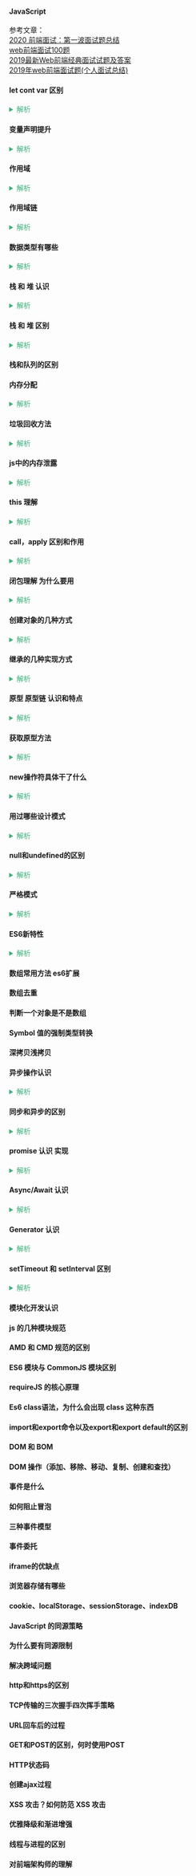 #### JavaScript
<!-- 1. 折叠所有区域代码的快捷： ctrl + k      ctrl + 0 ; 先按下  ctrl 和 K，再按下 ctrl 和 0 ; ( 注意这个是零，不是欧 )-->

<!-- 2. 展开所有折叠区域代码的快捷：ctrl +k      ctrl + J ;  先按下  ctrl 和 K，再按下 ctrl 和 J   -->

<!-- html css -->
<!-- - 前端页面有哪三层构成
- Doctype的作用,严格模式与混杂模式如何区分
- HTML结构的语义化
- HTML 与 XHTML 区别
- 盒子模型有哪些
- BFC认识
- link和@inmport的区别
- 行内元素和块元素区别
- 浮动的几种方式, 清除浮动
- 浮动元素引起的问题和解决办法
- 常见的几种居中的方法有
- CSS3 的 Flexbox（弹性盒布局模型），以及适用场景
- CSS3新特性
- html5新特性
- 常见兼容性问题 -->

<!-- 基础 -->
<!-- - let cont var 区别
- 作用域与变量声明提升
- 数据类型有哪些 
- 栈 和 堆 认识，
- 栈 和 堆 区别和联系
- 栈和队列的区别
- 内存分配
- 垃圾回收方法
- js中的内存泄露
- 严格模式的限制 -->

<!-- 数据类型 -->
<!-- - null和undefined的区别
- ES6新特性
- 数组常用方法 es6扩展
- 数组去重 
- 判断一个对象是不是数组
- Symbol 值的强制类型转换
- 深拷贝浅拷贝 -->

<!-- 函数 -->
<!-- - this 理解
- call，apply 区别和作用
- 闭包理解 为什么要用 -->

<!-- 面向对象 -->
<!-- - 创建对象的几种方式
- 继承的几种实现方式
- 原型 原型链 认识和特点
- 获取原型方法
- new操作符具体干了什么
- 用过哪些设计模式 -->

<!-- 异步编程 -->
<!-- - 异步操作认识
- 同步和异步的区别
- promise 认识 实现
- Async/Await 认识
- Generator 认识
- setTimeout 和 setInterval 区别 -->

<!-- 模块化开发 -->
<!-- - 模块化开发认识
- js 的几种模块规范
- AMD 和 CMD 规范的区别
- ES6 模块与 CommonJS 模块区别
- requireJS 的核心原理
- Es6 class语法，为什么会出现 class 这种东西
- import和export命令以及export和export default的区别 -->

<!-- 浏览器 -->
<!-- - DOM 和 BOM
- DOM 操作（添加、移除、移动、复制、创建和查找）
- 事件是什么
- 如何阻止冒泡
- 三种事件模型
- 事件委托
- iframe的优缺点
- 浏览器存储有哪些
- cookie、localStorage、sessionStorage、indexDB -->

<!-- http ajax -->
<!-- - JavaScript 的同源策略
- 为什么要有同源限制
- 解决跨域问题
- http和https的区别
- TCP传输的三次握手四次挥手策略
- URL回车后的过程
- GET和POST的区别，何时使用POST
- HTTP状态码
- 创建ajax过程
- XSS 攻击？如何防范 XSS 攻击 -->

<!-- 性能 -->
<!-- - 优雅降级和渐进增强
- 线程与进程的区别
- 对前端架构师的理解 -->



参考文章：  
[2020 前端面试：第一波面试题总结](https://www.cnblogs.com/ZXH-null/p/12294427.html)  
[web前端面试100题](https://zhuanlan.zhihu.com/p/82124513)    
[2019最新Web前端经典面试试题及答案](https://blog.csdn.net/xm1037782843/article/details/80708533)  
[2019年web前端面试题(个人面试总结)](https://www.cnblogs.com/fanfanZhao/p/12193109.html)


<!-- 基础 -->

#### let cont var 区别
  <details>
  <summary style="color: #3eaf7c;">
    <span style="cursor:pointer;color:#3eaf7c;font-size:14px;">解析</span>
  </summary>

  - var 和 let 用以声明 **变量**，const 用于声明只读的 **常量**；  
  - var 声明的变量，不存在块级作用域，在**全局范围内都有效**，let 和 const 声明的，只在它所**在的代码块内有效**；  
  - var 可以先使用，后声明；而 let 和 const 不存在变量提升，所以必须只可先声明，后使用；  
  - let 不允许在相同作用域内，重复声明同一个变量； 
  - const 在声明时必须初始化赋值，一旦声明，其声明的值就不允许改变，更不允许重复声明；

  </details>

#### 变量声明提升
  <details>
  <summary style="color: #3eaf7c;">
    <span style="cursor:pointer;color:#3eaf7c;font-size:14px;">解析</span>
  </summary>

  - 在当前作用域下，js运行之前，会把带有 var 和 function 关键字声明的 **变量先声明** 并 **安排在内存中**，
  - 也就是所有的变量的声明语句都会提升到代码最顶端，可分为 **普通的变量提升** 和 **函数声明的提升**；
  - 如果在同一个作用域下声明两个相同的变量或者函数，那么**后一个会覆盖前一个**

  </details>

#### 作用域
  <details>
  <summary style="color: #3eaf7c;">
    <span style="cursor:pointer;color:#3eaf7c;font-size:14px;">解析</span>
  </summary>

  - 作用域就是 变量 与 函数 的 **可访问范围**，在某个空间范围内，可以对数据进行读写操作；
  - 作用域有 **全局作用域**、**局部作用域** 和 es6新增的 **块级作用域**；
    - 全局作用域 在代码中任何地方都能访问到；
    - 局部作用域 一般只在固定的代码片段内可访问到
    - 块级作用域 可通过新增命令 let 和 const 声明，在指定块的作用域访问

  </details>

#### 作用域链
  <details>
  <summary style="color: #3eaf7c;">
    <span style="cursor:pointer;color:#3eaf7c;font-size:14px;">解析</span>
  </summary>

  - 作用域链的作用是保证对执行环境 **所有有权访问的变量和函数的有序访问** ，通过作用域链，我们可以访问到外层环境的变量和函数。
  - 本质上是一个指向变量对象的指针列表。变量对象是一个包含了执行环境中所有变量和函数的对象
  - 作用域链的前端始终都是当前执行上下文的变量对象。
  - 全局执行上下文的变量对象（也就是全局对象）始终是作用域链的最后一个对象。
  - 当我们查找一个变量时，如果当前执行环境中没有找到，我们可以沿着作用域链向后查找。

  </details>

#### 数据类型有哪些 
  <details>
  <summary style="color: #3eaf7c;">
    <span style="cursor:pointer;color:#3eaf7c;font-size:14px;">解析</span>
  </summary>

  - **基本数据类型**: Undefined、Null、Boolean、Number、String, 还有在 ES6 中新增的 Symbol 类型
  - **引用数据类型**：对象类型Object，比如：Object、array、function、date等
  - 区别：
    - 基本数据类型是 **存放在栈内存** 中的 **简单数据段**，**大小确定**，内存空间大小可以分配，可以**直接按值存放访问**  
    - 引用数据类型是 **存放在堆内存** 中的 **对象**，每个空间大小不一样，要根据情况进行特定的配置

  </details>
  
#### 栈 和 堆 认识
  <details>
  <summary style="color: #3eaf7c;">
    <span style="cursor:pointer;color:#3eaf7c;font-size:14px;">解析</span>
  </summary>

  - **栈**:
    - 栈区内存 由编译器自动分配释放 ，存放函数的参数值，局部变量的值等
    - 栈是一种LIFO（Last-In-First-Out，后进先出）的数据结构，也就是最新添加的项最早被移除
  - **堆**：
    - 堆区内存 一般由程序员分配释放，若程序员不释放，程序结束时可能由垃圾回收机制回收。
    - 存放引用类型，包含引用类型的变量，实际上保存的不是变量本身，而是指向该对象的指针。

  </details>

#### 栈 和 堆 区别
  <details>
  <summary style="color: #3eaf7c;">
    <span style="cursor:pointer;color:#3eaf7c;font-size:14px;">解析</span>
  </summary>

  - **栈**:
    - 所有在方法中定义的变量都是存放在栈中的，随着方法的执行结束，这个方法的内存栈也自然销毁。存取速度比较快。
  - **堆**：
    - 堆内存中的对象不会随方法的结束而销毁，即便方法结束了，这个对象可能被另一个引用变量所以引用，创建对象是为了反复利用，这个对象将被保存到运行时数据区域。
      
  </details>

#### 栈和队列的区别

#### 内存分配
  <details>
  <summary style="color: #3eaf7c;">
    <span style="cursor:pointer;color:#3eaf7c;font-size:14px;">解析</span>
  </summary>

  - JavaScript 在创建变量（对象，字符串等）时自动进行分配内存
  - 其中 **原始类型**数据值占据空间固定，是简单的数据段，为便于提升变量查询速度，将其存储在 **栈（stack）** 中  
  - 对象类型数据 大小会改变，不固定，所以不能将其存放在栈中，否则会降低变量查询速度，因此其存储在 **堆（heap）** 中 
  ![存储方式堆栈图](./../../.vuepress/public/img/js/stack-head.png "存储方式堆栈图")  
      
  </details>

#### 垃圾回收方法
  <details>
  <summary style="color: #3eaf7c;">
    <span style="cursor:pointer;color:#3eaf7c;font-size:14px;">解析</span>
  </summary>

  - 当内存不再需要使用时释放；
  - JavaScript内嵌了垃圾收集器，用来跟踪内存分配和使用，以便当分配的内存不在使用时，自动释放；
  - 会 按照固定时间间隔，或代码执行中预定的收集时间，周期性执跟踪哪个变量有用哪个变量无用，对于不在有用的变量打上标记，以备将来收回占用的内存；

  - 垃圾回收策略： 
    - **标记清除**: 当变量进入环境时，将变量标记"进入环境"，当变量离开环境时，标记为："离开环境"。某一个时刻，垃圾回收器会过滤掉环境中的变量，以及被环境变量引用的变量，剩下的就是被视为准备回收的变量。
    - **引用计数**: 引用计数是跟踪记录每个值被引用的次数，当这个引用计数为0时，被视为准备回收的对象
      
  </details>

#### js中的内存泄露
  <details>
  <summary style="color: #3eaf7c;">
    <span style="cursor:pointer;color:#3eaf7c;font-size:14px;">解析</span>
  </summary>

  - 意外的全局变量引起的内存泄露  
  - 闭包引起的内存泄露  
  - 没有清理的DOM元素引用  
  - 被遗忘的定时器或者回调  
  - 子元素存在引起的内存泄露 
      
  </details>

<!-- 函数 -->

#### this 理解
  <details>
  <summary style="color: #3eaf7c;">
    <span style="cursor:pointer;color:#3eaf7c;font-size:14px;">解析</span>
  </summary>

  - this 是执行上下文中的一个属性，它指向最后一次调用这个方法的对象。
  - 在实际应用中，一共有四种调用方式：
    - 函数调用模式，this 指向全局对象window。
    - 方法调用模式，如果一个函数作为一个对象的方法来调用时，this 指向这个对象
    - 构造器调用模式，this 指向实例对象,原型对象里面的方法也指向实例对象
    - apply、call 和 bind 调用模式，这三个方法都可以显示的指定调用函数的 this 指向
  
  </details>

#### call，apply 区别和作用
  <details>
  <summary style="color: #3eaf7c;">
    <span style="cursor:pointer;color:#3eaf7c;font-size:14px;">解析</span>
  </summary>
  
  - call，apply 都是用于改变函数运行时上下文（改变函数内部的this指向）
  - call 和 apply 会调用函数, 并且改变函数内部this指向.
  - call 和 apply 传递的参数不一样, call 传递参数 aru1, aru2..形式  apply 必须数组形式[arg]
  - bind  不会调用函数, 可以改变函数内部this指向.
  - call 常用作做继承. apply 经常跟数组有关系

  </details>

#### 闭包理解 为什么要用
  <details>
  <summary style="color: #3eaf7c;">
    <span style="cursor:pointer;color:#3eaf7c;font-size:14px;">解析</span>
  </summary>

  - 简单来说就是函数嵌套函数，内部函数引用来外部函数的变量；
  - 作用：延伸了变量的作用范围
  - 缺点：容易造成内存泄露（ 会导致垃圾回收机制没有生效，变量被保存来下来。也就是所谓的内存泄漏 ）
  - 优点：可以避免全局变量的污染
  - 三个特性：
    - 函数嵌套函数
    - 函数内部可以引用外部的参数和变量
    - 参数和变量不会被垃圾回收机制回收
  
  </details>

<!-- 面向对象 -->

#### 创建对象的几种方式
  <details>
  <summary style="color: #3eaf7c;">
    <span style="cursor:pointer;color:#3eaf7c;font-size:14px;">解析</span>
  </summary>
  
  - [对象创建](http://cavszhouyou.top/JavaScript%E6%B7%B1%E5%85%A5%E7%90%86%E8%A7%A3%E4%B9%8B%E5%AF%B9%E8%B1%A1%E5%88%9B%E5%BB%BA.html)

  </details>

#### 继承的几种实现方式
  <details>
  <summary style="color: #3eaf7c;">
    <span style="cursor:pointer;color:#3eaf7c;font-size:14px;">解析</span>
  </summary>
  
  - **以原型链的方式来实现继承**
  - **借用构造函数的方式**
  - **组合继承**
  - **原型式继承**
  - **寄生式继承**
  - **寄生式组合继承**
  - [继承](http://cavszhouyou.top/JavaScript%E6%B7%B1%E5%85%A5%E7%90%86%E8%A7%A3%E4%B9%8B%E7%BB%A7%E6%89%BF.html)

  </details>

#### 原型 原型链 认识和特点
  <details>
  <summary style="color: #3eaf7c;">
    <span style="cursor:pointer;color:#3eaf7c;font-size:14px;">解析</span>
  </summary>
  
  - **构造函数** 是一种特殊的方法。主要用来在创建对象时初始化对象。

  - **原型**: 在JavaScript中,每个构造函数都有 **prototype(原型)**属性, 指向另一个对象   
    - 这个对象包含了可以由该构造函数的所有 **实例共享的属性和方法**，即这个原型对象是用来给实例共享属性和方法的。而每个实例内部都有一个指向原型对象的指针 

  - **对象原型 proto**: 在每个对象都会有一个属性 proto 指向构造函数的 prototype 原型对象

  - **原型链**: 
    - 当我们访问一个对象的属性时，如果这个对象内部不存在这个属性，那么它就会去它的原型对象里找这个属性，这个原型对象又会有自己的原型，于是就这样一直找下去，也就是原型链的概念。
    - 原型链的尽头一般来说都是 Object.prototype 所以这就是我们新建的对象为什么能够使用 toString() 等方法的原因。
  
  - **this**: 指向我们实例对象;

  </details>

#### 获取原型方法
  <details>
  <summary style="color: #3eaf7c;">
    <span style="cursor:pointer;color:#3eaf7c;font-size:14px;">解析</span>
  </summary>
  
  - p.proto : **对象原型 proto 指向构造函数的 prototype 原型对象**
  - p.constructor.prototype： **coustructor记录该对象引用于哪个构造函数**
  - Object.getPrototypeOf(p)： **ES6提供的操作方法**

  </details>

#### new操作符具体干了什么
  <details>
  <summary style="color: #3eaf7c;">
    <span style="cursor:pointer;color:#3eaf7c;font-size:14px;">解析</span>
  </summary>
  
  - 在内存中创建一个新的空对象。
  - 让 this 指向这个新的对象。
  - 执行构造函数里面的代码，给这个新对象添加属性和方法。
  - 返回这个新对象（所以构造函数里面不需要 return ）。

  </details>

#### 用过哪些设计模式
  <details>
  <summary style="color: #3eaf7c;">
    <span style="cursor:pointer;color:#3eaf7c;font-size:14px;">解析</span>
  </summary>
  
  </details>

<!-- 数据类型 -->

#### null和undefined的区别
  <details>
  <summary style="color: #3eaf7c;">
    <span style="cursor:pointer;color:#3eaf7c;font-size:14px;">解析</span>
  </summary>

  - **null表示没有对象，即该处不应该有值**
    - 作为函数的参数，表示该函数的参数不是对象
    - 作为对象原型链的终点

  - **undefined表示缺少值，即此处应该有值，但没有定义**
    - 定义了形参，没有传实参，显示undefined
    - 对象属性名不存在时，显示undefined
    - 函数没有写返回值，即没有写return，拿到的是undefined
    - 写了return，但没有赋值，拿到的是undefined

  </details>

#### 严格模式
<details>
  <summary style="color: #3eaf7c;">
    <span style="cursor:pointer;color:#3eaf7c;font-size:14px;">解析</span>
  </summary>

  - ES6引入严格模式
    - 变量必须声明后在使用
    - 函数的参数不能有同名属性, 否则报错
    - 不能使用with语句 (说实话我基本没用过)
    - 不能对只读属性赋值, 否则报错
    - 不能使用前缀0表示八进制数,否则报错 (说实话我基本没用过)
    - 不能删除不可删除的数据, 否则报错
    - 不能删除变量delete prop, 会报错, 只能删除属性delete global[prop]
    - eval不会在它的外层作用域引入变量
    - eval和arguments不能被重新赋值
    - arguments不会自动反映函数参数的变化
    - 不能使用arguments.caller (说实话我基本没用过)
    - 不能使用arguments.callee (说实话我基本没用过)
    - 禁止this指向全局对象
    - 不能使用fn.caller和fn.arguments获取函数调用的堆栈 (说实话我基本没用过)
    - 增加了保留字（比如protected、static和interface）
    
  </details>
    

#### ES6新特性
  <details>
  <summary style="color: #3eaf7c;">
    <span style="cursor:pointer;color:#3eaf7c;font-size:14px;">解析</span>
  </summary>

  - ES6引入来严格模式
  - 新增的变量声明let、const；块级作用域
  - 变量解构赋值
  - 字符串扩展
    - includes()：返回布尔值，表示是否找到了参数字符串。
    - startsWith()：返回布尔值，表示参数字符串是否在原字符串的头部。
    - endsWith()：返回布尔值，表示参数字符串是否在原字符串的尾部。
  - 数值的扩展
    - Number.isFinite()用来检查一个数值是否为有限的（finite）。
    - Number.isNaN()用来检查一个值是否为NaN。
  - 对象的扩展
    - 对象的解构
  - 数组的扩展
    - 扩展运算符
  - 新增symbol数据类型
  - Set 和 Map 数据结构
    - Set 类似于数组，但是成员的值都是唯一的，没有重复的值。Set 本身是一个构造函数，用来生成 Set 数据结构。
    - Map 类似于对象，也是键值对的集合，但是“键”的范围不限于字符串，各种类型的值（包括对象）都可以当作键。
  - 新增异步编程解决方案 Promise、Generator、async
    - Promise
    - Generator
    - async
  - 新增 类 和 模块
    - class 跟 let、const 一样：不存在变量提升、不能重复声明.
    - 
  - [更多](https://www.cnblogs.com/ZXH-null/p/12294427.html)

  </details>

#### 数组常用方法 es6扩展

#### 数组去重 

#### 判断一个对象是不是数组

#### Symbol 值的强制类型转换

#### 深拷贝浅拷贝

<!-- 异步编程 -->

#### 异步操作认识
  <details>
  <summary style="color: #3eaf7c;">
    <span style="cursor:pointer;color:#3eaf7c;font-size:14px;">解析</span>
  </summary>
  
  </details>

#### 同步和异步的区别
  <details>
  <summary style="color: #3eaf7c;">
    <span style="cursor:pointer;color:#3eaf7c;font-size:14px;">解析</span>
  </summary>
  
  </details>

#### promise 认识 实现
  <details>
  <summary style="color: #3eaf7c;">
    <span style="cursor:pointer;color:#3eaf7c;font-size:14px;">解析</span>
  </summary>
  
  </details>

#### Async/Await 认识
  <details>
  <summary style="color: #3eaf7c;">
    <span style="cursor:pointer;color:#3eaf7c;font-size:14px;">解析</span>
  </summary>
  
  </details>

#### Generator 认识
  <details>
  <summary style="color: #3eaf7c;">
    <span style="cursor:pointer;color:#3eaf7c;font-size:14px;">解析</span>
  </summary>
  
  </details>

#### setTimeout 和 setInterval 区别
  <details>
  <summary style="color: #3eaf7c;">
    <span style="cursor:pointer;color:#3eaf7c;font-size:14px;">解析</span>
  </summary>
  
  </details>

<!-- 模块化开发 -->

#### 模块化开发认识

#### js 的几种模块规范

#### AMD 和 CMD 规范的区别

#### ES6 模块与 CommonJS 模块区别

#### requireJS 的核心原理

#### Es6 class语法，为什么会出现 class 这种东西

#### import和export命令以及export和export default的区别

<!-- 浏览器 -->

#### DOM 和 BOM

#### DOM 操作（添加、移除、移动、复制、创建和查找）

#### 事件是什么

#### 如何阻止冒泡

#### 三种事件模型

#### 事件委托

#### iframe的优缺点

#### 浏览器存储有哪些

#### cookie、localStorage、sessionStorage、indexDB

<!-- http ajax -->

#### JavaScript 的同源策略

#### 为什么要有同源限制

#### 解决跨域问题

#### http和https的区别

#### TCP传输的三次握手四次挥手策略

#### URL回车后的过程

#### GET和POST的区别，何时使用POST

#### HTTP状态码

#### 创建ajax过程

#### XSS 攻击？如何防范 XSS 攻击

<!-- 性能 -->

#### 优雅降级和渐进增强

#### 线程与进程的区别

#### 对前端架构师的理解